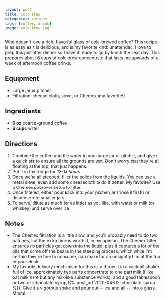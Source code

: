 ```yaml
---
layout: post
title: Cold Brew
categories: recipes
tags: [coffee, drink]
image: cold-brew.jpg
---
```


Who doesn't love a rich, flavorful glass of cold-brewed coffee? This recipe is as easy as it is delicious, and is my favorite kind: unattended. I love to prep this just after dinner so I have it ready to go by lunch the next day. This prepares about 6 cups of cold brew concentrate that lasts me upwards of a week of afternoon coffee drinks.

<!--more-->

## Equipment
- Large jar or pitcher
- Filtration: cheese cloth, sieve, or Chemex (my favorite!)

## Ingredients
- **6 oz** coarse-ground coffee
- **6 cups** water

## Directions
1. Combine the coffee and the water in your large jar or pitcher, and give it a quick stir to ensure all the grounds are wet. Don't worry that they're all floating at the top; that just happens.
2. Put it in the fridge for _12-18 hours_.
3. Once we're all steeped, filter the solids from the liquids. You can use a metal sieve, even add some cheesecloth to do it better. My favorite? Use a Chemex pourover setup to filter.
4. Once filtered, either pour back into your pitcher/jar (rinse it first!) or dispense into smaller jars.
5. To serve, dilute as much (or as little) as you like, with water or milk (or whiskey) and serve over ice.

## Notes
- The Chemex filtration is a little slow, and you'll probably need to do two batches, but the extra time is worth it, in my opinion. The Chemex filter ensures _no_ particles get down into the liquid, plus it captures a lot of the oils that come off the beans in the steeping process, which while I'm certain they're fine to consume, can make for an unsightly film at the top of your drink.
- My favorite delivery mechanism for this is to throw it in a cocktail shaker full of ice, approximately two parts concentrate to one part milk (I like oat milk here but any milk-like substance works), and a good tablespoon or two of [chocolate syrup]({% post_url 2020-04-02-chocolate-syrup %}). Give it a vigorous shake and pour out -- ice and all -- into a glass. Mmm!